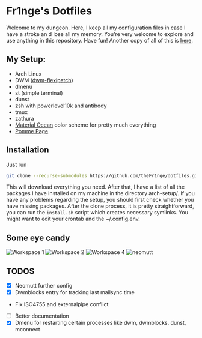 # Fr1nge's Dotfiles

Welcome to my dungeon. Here, I keep all my configuration files in case I have a stroke an
d lose all my memory. You're very welcome to explore and use anything in this repository. 
Have fun! Another copy of all of this is [here](https://git.yigitcolakoglu.com/yigitcolakoglu/dotfiles).

## My Setup: 

* Arch Linux
* DWM ([dwm-flexipatch](https://github.com/bakkeby/dwm-flexipatch))
* dmenu
* st (simple terminal)
* dunst
* zsh with powerlevel10k and antibody
* tmux
* zathura
* [Material Ocean](https://github.com/material-ocean/) color scheme for pretty much everything
* [Pomme Page](https://github.com/kikiklang/pomme-page)

## Installation

Just run 
```sh
git clone --recurse-submodules https://github.com/theFr1nge/dotfiles.git ~/.dotfiles && ~/.dotfiles/install.sh
```
This will download everything you need. After that, I have a list of all the packages I have installed on my machine in the directory arch-setup/.
If you have any problems regarding the setup, you should first check whether you have missing packages. 
After the clone process, it is pretty straightforward, you can run the `install.sh` script which creates necessary symlinks. 
You might want to edit your crontab and the ~/.config.env.
## Some eye candy

![Workspace 1](https://minio.yigitcolakoglu.com/screenshots/rice/neofetch.png) 
![Workspace 2](https://minio.yigitcolakoglu.com/screenshots/rice/brave.png) 
![Workspace 4](https://minio.yigitcolakoglu.com/screenshots/rice/ranger.png) 
![neomutt](https://minio.yigitcolakoglu.com/screenshots/rice/mail.png) 

## TODOS

* [X] Neomutt further config
* [X] Dwmblocks entry for tracking last mailsync time
* Fix ISO4755 and externalpipe conflict
* [ ] Better documentation
* [X] Dmenu for restarting certain processes like dwm, dwmblocks, dunst, mconnect
